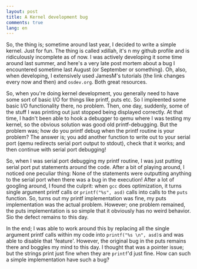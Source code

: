 ```yaml
---
layout: post
title: A Kernel development bug
comments: true
lang: en
---
```


So, the thing is; sometime around last year, I decided to write a simple kernel. Just for fun. The thing is called xdillah, it's n my github profile and is ridiculously incomplete as of now. I was actively developing it some time around last summer, and here's a very late post mortem about a bug I encountered sometime last August (or September or something). Oh, also, when developing, I extensively used JamesM's tutorials (the link changes every now and then) and `osdev.org`. Both great resources.

So, when you're doing kernel development, you generally need to have some sort of basic I/O for things like printf, puts etc. So I impleented some basic I/O functionality there, no problem. Then, one day, suddenly, some of the stuff I was printing out just stopped being displayed correctly. At that time, I hadn't been able to hook a debugger to qemu where I was testing my kernel, so the obvious solution was good old printf-debugging. But the problem was; how do you printf debug when the printf routine is your problem? The answer is; you add another function to write out to your serial port (qemu redirects serial port output to stdout), check that it works; and then continue with serial port debugging!

So, when I was serial port debugging my printf routine, I was just putting serial port put statements around the code. After a bit of playing around, I noticed one peculiar thing: None of the statements were outputting anything to the serial port when there was a bug in the execution! After a lot of googling around, I found the culprit: when `gcc` does optimization, it turns single argument printf calls or `printf("%s", asd)` calls into calls to the `puts` function. So, turns out my printf implementation was fine, my puts implementation was the actual problem. However; one problem remained, the puts implementation is so simple that it obviously has no weird behavior. Sio the defect remains to this day.

In the end; I was able to work around this by replacing all the single argument printf calls within my code into `printf("%s \n", asd)`s and was able to disable that 'feature'. However, the original bug in the puts remains there and boggles my mind to this day. I thought that was a pointer issue; but the strings print just fine when they are `printf`'d just fine. How can such a simple implementation have such a bug?
